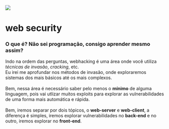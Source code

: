 <img src="https://i.imgur.com/EnKxyHw.png"></img>

# web security
### O que é? Não sei programação, consigo aprender mesmo assim?
Indo na ordem das perguntas, webhacking é uma área onde você utiliza *técnicas de invasão*, *cracking*, etc.<br>
Eu irei me aprofundar nos métodos de invasão, onde exploraremos sistemas dos mais básicos até os mais complexos.
<br><br>
Bem, nessa área é necessário saber pelo menos o **mínimo** de alguma linguagem, pois vai utlizar muitos exploits para explorar as vulnerabilidades de uma forma mais automática e rápida.
<br><br>
Bem, iremos separar por dois tópicos, o **web-server** e **web-client**, a diferença é simples, iremos explorar vulnerabilidades no **back-end** e no outro, iremos explorar no **front-end**.

